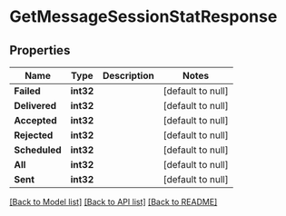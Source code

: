# GetMessageSessionStatResponse

## Properties
Name | Type | Description | Notes
------------ | ------------- | ------------- | -------------
**Failed** | **int32** |  | [default to null]
**Delivered** | **int32** |  | [default to null]
**Accepted** | **int32** |  | [default to null]
**Rejected** | **int32** |  | [default to null]
**Scheduled** | **int32** |  | [default to null]
**All** | **int32** |  | [default to null]
**Sent** | **int32** |  | [default to null]

[[Back to Model list]](../README.md#documentation-for-models) [[Back to API list]](../README.md#documentation-for-api-endpoints) [[Back to README]](../README.md)


